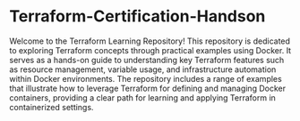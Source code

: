 # Terraform-Certification-Handson
Welcome to the Terraform Learning Repository! This repository is dedicated to exploring Terraform concepts through practical examples using Docker. It serves as a hands-on guide to understanding key Terraform features such as resource management, variable usage, and infrastructure automation within Docker environments. The repository includes a range of examples that illustrate how to leverage Terraform for defining and managing Docker containers, providing a clear path for learning and applying Terraform in containerized settings.
